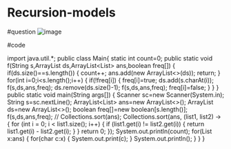 # Recursion-models
#question
![image](https://github.com/user-attachments/assets/e9fd59ae-464a-4b4b-ace3-bdfe10173884)


#code

import java.util.*;
public class Main{
    static int count=0;
    public static void f(String s,ArrayList<Character> ds,ArrayList<List<Character>> ans,boolean freq[])
    {
        if(ds.size()==s.length())
        {
            count++;
            ans.add(new ArrayList<>(ds));
            return;
        }
        for(int i=0;i<s.length();i++)
        {
            if(!freq[i])
            {
                freq[i]=true;
                ds.add(s.charAt(i));
                f(s,ds,ans,freq);
                ds.remove(ds.size()-1);
                f(s,ds,ans,freq);
                freq[i]=false;
            }
        }
   }
    public static void main(String args[])
    {
        Scanner sc=new Scanner(System.in);
        String s=sc.nextLine();
        ArrayList<List<Character>> ans=new ArrayList<>();
        ArrayList<Character> ds=new ArrayList<>();
        boolean freq[]=new boolean[s.length()];
        f(s,ds,ans,freq);
        // Collections.sort(ans);
         Collections.sort(ans, (list1, list2) -> {
            for (int i = 0; i < list1.size(); i++) {
                if (list1.get(i) != list2.get(i)) {
                    return list1.get(i) - list2.get(i);
                }
            }
            return 0;
        });
        System.out.println(count);
        for(List<Character> x:ans)
        {
            for(char c:x)
            {
                System.out.print(c);
            }
            System.out.println();
        }
    }
}
